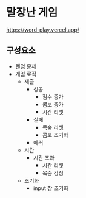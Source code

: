 # 말장난 게임

https://word-play.vercel.app/

## 구성요소

- 랜덤 문제
- 게임 로직
    - 제출
        - 성공
            - 점수 증가
            - 콤보 증가
            - 시간 리셋
        - 실패
            - 목숨 리셋
            - 콤보 초기화
        - 에러
    - 시간
        - 시간 초과
            - 시간 리셋
            - 목숨 감점
    - 초기화
        - input 창 초기화
        